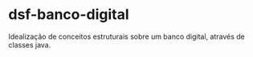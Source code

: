 # dsf-banco-digital
Idealização de conceitos estruturais sobre um banco digital, através de classes java.

